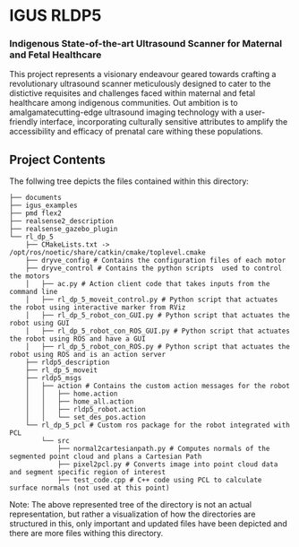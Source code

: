 # IGUS RLDP5

### Indigenous State-of-the-art Ultrasound Scanner for Maternal and Fetal Healthcare
This project represents a visionary endeavour geared towards crafting a revolutionary ultrasound scanner meticulously designed to cater to the distictive requisites and challenges faced within maternal and fetal healthcare among indigenous communities.
Out ambition is to amalgamatecutting-edge ultrasound imaging technology with a user-friendly interface, incorporating culturally sensitive attributes to amplify the accessibility and efficacy of prenatal care withing these populations.

## Project Contents

The follwing tree depicts the files  contained within this directory:
```
├── documents
├── igus_examples
├── pmd flex2
├── realsense2_description
├── realsense_gazebo_plugin
└── rl_dp_5
    ├── CMakeLists.txt -> /opt/ros/noetic/share/catkin/cmake/toplevel.cmake
    ├── dryve_config # Contains the configuration files of each motor
    ├── dryve_control # Contains the python scripts  used to control the motors
    │   ├── ac.py # Action client code that takes inputs from the command line
    │   ├── rl_dp_5_moveit_control.py # Python script that actuates the robot using interactive marker from RViz
    │   ├── rl_dp_5_robot_con_GUI.py # Python script that actuates the robot using GUI
    │   ├── rl_dp_5_robot_con_ROS_GUI.py # Python script that actuates the robot using ROS and have a GUI
    │   ├── rl_dp_5_robot_con_ROS.py # Python script that actuates the robot using ROS and is an action server
    ├── rldp5_description
    ├── rl_dp_5_moveit
    ├── rldp5_msgs
    │   ├── action # Contains the custom action messages for the robot
    │   │   ├── home.action
    │   │   ├── home_all.action
    │   │   ├── rldp5_robot.action
    │   │   └── set_des_pos.action
    └── rl_dp_5_pcl # Custom ros package for the robot integrated with PCL
        └── src
            ├── normal2cartesianpath.py # Computes normals of the segmented point cloud and plans a Cartesian Path
            ├── pixel2pcl.py # Converts image into point cloud data and segment specific region of interest
            ├── test_code.cpp # C++ code using PCL to calculate surface normals (not used at this point)
```
Note: The above represented tree of the directory  is not an actual representation, but rather a visualization of how the directories are structured in this, only important and updated files have been depicted and there are more files withing this directory.
